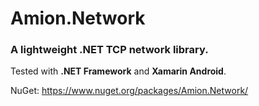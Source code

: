 # Amion.Network

### A lightweight .NET TCP network library.

Tested with **.NET Framework** and **Xamarin Android**.

NuGet: https://www.nuget.org/packages/Amion.Network/
